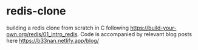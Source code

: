# redis-clone

building a redis clone from scratch in C following https://build-your-own.org/redis/01_intro_redis. Code is accompanied by relevant blog posts here https://b33nan.netlify.app/blog/
